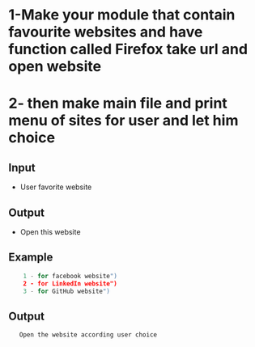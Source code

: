 # 1-Make your module that contain favourite websites and have function called Firefox take url and open website 
# 2- then make main file and print menu of sites for user and let him choice

## Input 
   - User favorite website 
## Output
  - Open this website
## Example 
```python
    1 - for facebook website")
    2 - for LinkedIn website")
    3 - for GitHub website")
```
## Output 
```python
   Open the website according user choice
```


